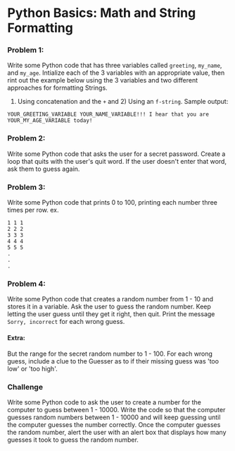 # Python Basics: Math and String Formatting

### Problem 1:
Write some Python code that has three variables called ```greeting```, ```my_name```, and ```my_age```. Intialize each of the 3 variables with an appropriate value, then rint out the example below using the 3 variables and two different approaches for formatting Strings. 

1) Using concatenation and the ```+``` and 2) Using an ```f-string```. Sample output:

```
YOUR_GREETING_VARIABLE YOUR_NAME_VARIABLE!!! I hear that you are YOUR_MY_AGE_VARIABLE today!
```

### Problem 2:
Write some Python code that asks the user for a secret password. Create a loop that quits with the user's quit word. If the user doesn't enter that word, ask them to guess again.

### Problem 3:
Write some Python code that prints 0 to 100, printing each number three times per row.
ex.
```
1 1 1
2 2 2
3 3 3
4 4 4
5 5 5
.
.
.
```

### Problem 4:
Write some Python code that creates a random number from 1 - 10 and stores it in a variable. Ask the user to guess the random number. Keep letting the user guess until they get it right, then quit. Print the message ```Sorry, incorrect``` for each wrong guess.
#### Extra:
But the range for the secret random number to 1 - 100. For each wrong guess, include a clue to the Guesser as to if their missing guess was 'too low' or 'too high'.

### Challenge
Write some Python code to ask the user to create a number for the computer to guess between 1 - 10000. Write the code so that the computer guesses random numbers between 1 - 10000 and will keep guessing until the computer guesses the number correctly. Once the computer guesses the random number, alert the user with an alert box that displays how many guesses it took to guess the random number.

